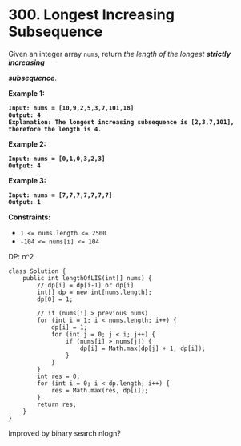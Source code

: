 # 300. Longest Increasing Subsequence

Given an integer array `nums`, return _the length of the longest **strictly increasing**_&#x20;

_**subsequence**_.

&#x20;

**Example 1:**

<pre><code><strong>Input: nums = [10,9,2,5,3,7,101,18]
</strong><strong>Output: 4
</strong><strong>Explanation: The longest increasing subsequence is [2,3,7,101], therefore the length is 4.
</strong></code></pre>

**Example 2:**

<pre><code><strong>Input: nums = [0,1,0,3,2,3]
</strong><strong>Output: 4
</strong></code></pre>

**Example 3:**

<pre><code><strong>Input: nums = [7,7,7,7,7,7,7]
</strong><strong>Output: 1
</strong></code></pre>

&#x20;

**Constraints:**

* `1 <= nums.length <= 2500`
* `-104 <= nums[i] <= 104`



DP: n^2

```
class Solution {
    public int lengthOfLIS(int[] nums) {
        // dp[i] = dp[i-1] or dp[i]
        int[] dp = new int[nums.length];
        dp[0] = 1;

        // if (nums[i] > previous nums)
        for (int i = 1; i < nums.length; i++) {
            dp[i] = 1;
            for (int j = 0; j < i; j++) {
                if (nums[i] > nums[j]) {
                    dp[i] = Math.max(dp[j] + 1, dp[i]);
                } 
            }
        }
        int res = 0;
        for (int i = 0; i < dp.length; i++) {
            res = Math.max(res, dp[i]);
        }
        return res;
    }
}
```

Improved by binary search nlogn?
